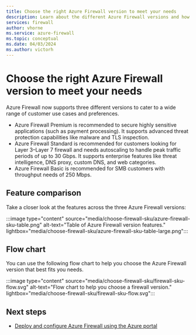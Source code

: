 ```yaml
---
title: Choose the right Azure Firewall version to meet your needs
description: Learn about the different Azure Firewall versions and how to choose the right one for your needs.
services: firewall
author: vhorne
ms.service: azure-firewall
ms.topic: conceptual
ms.date: 04/03/2024
ms.author: victorh
---
```


# Choose the right Azure Firewall version to meet your needs

Azure Firewall now supports three different versions to cater to a wide range of customer use cases and preferences.

- Azure Firewall Premium is recommended to secure highly sensitive applications (such as payment processing). It supports advanced threat protection capabilities like malware and TLS inspection.
- Azure Firewall Standard is recommended for customers looking for Layer 3–Layer 7 firewall and needs autoscaling to handle peak traffic periods of up to 30 Gbps. It supports enterprise features like threat intelligence, DNS proxy, custom DNS, and web categories.
- Azure Firewall Basic is recommended for SMB customers with throughput needs of 250 Mbps.

## Feature comparison

Take a closer look at the features across the three Azure Firewall versions:

:::image type="content" source="media/choose-firewall-sku/azure-firewall-sku-table.png" alt-text="Table of Azure Firewall version features." lightbox="media/choose-firewall-sku/azure-firewall-sku-table-large.png":::

## Flow chart

You can use the following flow chart to help you choose the Azure Firewall version that best fits you needs.

<!-- Art Library Source# ConceptArt-0-000-011 -->
:::image type="content" source="media/choose-firewall-sku/firewall-sku-flow.svg" alt-text="Flow chart to help you choose a firewall version." lightbox="media/choose-firewall-sku/firewall-sku-flow.svg":::

## Next steps

- [Deploy and configure Azure Firewall using the Azure portal](tutorial-firewall-deploy-portal.md)